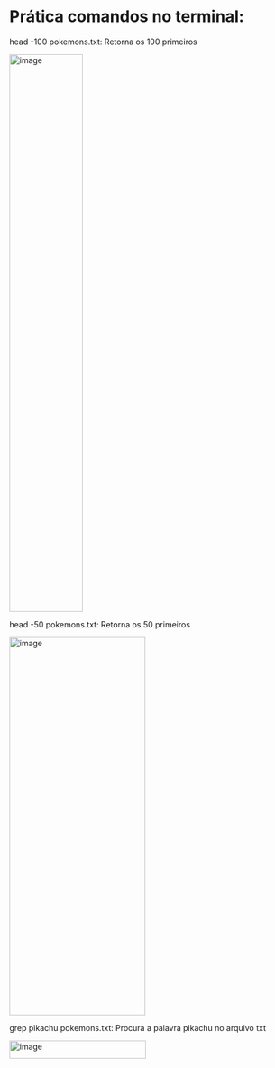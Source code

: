 # Prática comandos no terminal:

head -100 pokemons.txt: Retorna os 100 primeiros

<img width="130" height="988" alt="image" src="https://github.com/user-attachments/assets/bbf9284f-36c1-4f37-b8fe-fd71730b7137" />


head -50 pokemons.txt: Retorna os 50 primeiros

<img width="241" height="670" alt="image" src="https://github.com/user-attachments/assets/71e89ab0-e79c-4ca9-b53f-5ca9e7f5d4a8" />

grep pikachu pokemons.txt: Procura a palavra pikachu no arquivo txt

<img width="242" height="32" alt="image" src="https://github.com/user-attachments/assets/dbbe1efe-0a5a-4121-b24f-c62bd6973f25" />

